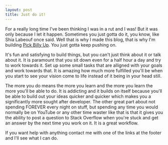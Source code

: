 ```yaml
---
layout: post
title: Just do it!
---
```


For a really long time I've been thinking I was in a rut and I was! But it was only because I let it happen. Sometimes you just gotta do it, you know, like Shia Labeouf once said. Well that is why I made this blog, that is why I'm building [Pick Billy Up](https://www.pickbillyup.com). You just gotta keep pushing on.

It's fun and satisfying to build things, but you can't just think about it or talk about it. It is paramount that you sit down even for a half hour a day and try to work towards it. Set up some small tasks that are alligned with your goals and work towards that. It is amazing how much more fulfilled you'll be when you start to see your vision come to life instead of it being in your head still. 

The more you do means the more you learn and the more you learn the more you'll be able to do. It is addicting and it builds on itself because you'll be able to build out your ideas quicker and quicker which makes you a significantly more sought after developer. The other great part about not spending FOREVER every night on stuff, but spending any time you would normally be on YouTube or any other time waster like that is that it gives you the ability to post a question to Stack Overflow when you're stuck and get an answer by the next time you work on it. It is a great workflow.

If you want help with anything contact me with one of the links at the footer and I'll see what I can do.
